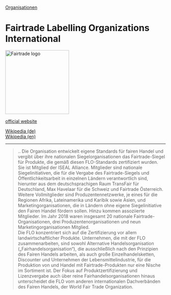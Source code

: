 [Organisationen](../organisationen.html)   

# Fairtrade Labelling Organizations International

<img src="https://upload.wikimedia.org/wikipedia/commons/8/8e/FairTrade-Logo.svg" height="200" alt="Fairtrade logo">   

<a target="_blank" href="http://www.fairtrade.net">official website</a>

<a target="_blank" href="https://de.wikipedia.org/wiki/Fairtrade_Labelling_Organizations_International">Wikipedia (de)</a>   
<a target="_blank" href="https://en.wikipedia.org/wiki/Fairtrade_International">Wikipedia (en)</a>

---

> .. Die Organisation entwickelt eigene Standards für fairen Handel und vergibt über ihre nationalen Siegelorganisationen das Fairtrade-Siegel für Produkte, die gemäß diesen FLO-Standards zertifiziert wurden. Sie ist Mitglied der ISEAL Alliance. Mitglieder sind nationale Siegelinitiativen, die für die Vergabe des Fairtrade-Siegels und Öffentlichkeitsarbeit in einzelnen Ländern verantwortlich sind, hierunter aus dem deutschsprachigen Raum TransFair für Deutschland, Max Havelaar für die Schweiz und Fairtrade Österreich. Weitere Vollmitglieder sind Produzentennetzwerke, je eines für die Regionen Afrika, Lateinamerika und Karibik sowie Asien, und Marketingorganisationen, die in Ländern ohne eigene Siegelinitiative den Fairen Handel fördern sollen. Hinzu kommen assoziierte Mitglieder. Im Jahr 2018 waren insgesamt 20 nationale Fairtrade-Organisationen, drei Produzentenorganisationen und neun Marketingorganisationen Mitglied.   
Die FLO konzentriert sich auf die Zertifizierung vor allem landwirtschaftlicher Produkte. Unternehmen, die mit der FLO zusammenarbeiten, sind sowohl Alternative Handelsorganisation („Fairhandelsorganisation“), die ausschließlich nach den Prinzipien des Fairen Handels arbeiten, als auch große Einzelhandelsketten, Discounter und Unternehmen der Lebensmittelindustrie, für die Produktion von und Handel mit Fairtrade-Produkten nur eine Nische im Sortiment ist. Der Fokus auf Produktzertifizierung und Lizenzvergabe auch über reine Fairhandelsorganisationen hinaus unterscheidet die FLO vom anderen internationalen Dachverbänden des Fairen Handels, der World Fair Trade Organization.
